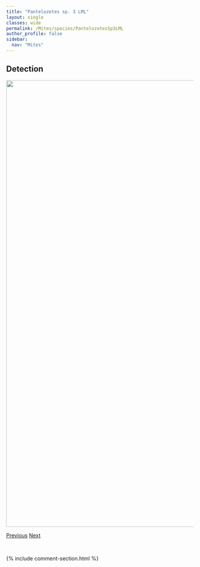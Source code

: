 ```yaml
---
title: "Pantelozetes sp. 3 LML"
layout: single
classes: wide
permalink: /Mites/species/PantelozetesSp3LML
author_profile: false
sidebar:
  nav: "Mites"
---
```


<h2>Detection</h2>

<a href="https://drive.google.com/uc?export=view&id=16lvOF0qX84TBswy2fW3x25cl7X_IM46U">
<img src="https://drive.google.com/uc?export=view&id=16lvOF0qX84TBswy2fW3x25cl7X_IM46U" height = "1200" width = "800">
</a>


<a href="/DevelopmentWebsite/Mites/species/PantelozetesSp2LML" class="pagination--pager" title="Pantelozetes sp. 2 LML">Previous</a> <a href="/DevelopmentWebsite/Mites/species/ParachipteriaBella" class="pagination--pager" title="Parachipteria bella">Next</a>

<p>&nbsp;</p>

{% include comment-section.html %}
